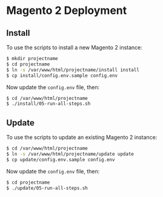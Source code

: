 # Magento 2 Deployment

## Install

To use the scripts to install a new Magento 2 instance:

```bash
$ mkdir projectname
$ cd projectname
$ ln -s /var/www/html/projectname/install install
$ cp install/config.env.sample config.env
```

Now update the `config.env` file, then:

```bash
$ cd /var/www/html/projectname
$ ./install/05-run-all-steps.sh
```

## Update

To use the scripts to update an existing Magento 2 instance:

```bash
$ cd /var/www/html/projectname
$ ln -s /var/www/html/projectname/update update
$ cp update/config.env.sample config.env
```

Now update the `config.env` file, then:

```bash
$ cd projectname
$ ./update/05-run-all-steps.sh
```
